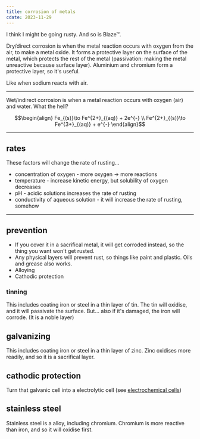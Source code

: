 ```yaml
---
title: corrosion of metals
cdate: 2023-11-29
---
```


I think I might be going rusty. And so is Blaze™.

Dry/direct corrosion is when the metal reaction occurs with oxygen from the air, to make a metal oxide. It forms a protective layer on the surface of the metal, which protects the rest of the metal (passivation: making the metal unreactive because surface layer). Aluminium and chromium form a protective layer, so it's useful.

Like when sodium reacts with air.

---

Wet/indirect corrosion is when a metal reaction occurs with oxygen (air) and water. What the hell?

$$\begin{align}
Fe_{(s)}\to Fe^{2+}_{(aq)} + 2e^{-} \\
Fe^{2+}_{(s)}\to Fe^{3+}_{(aq)} + e^{-}
\end{align}$$

---

## rates

These factors will change the rate of rusting...

- concentration of oxygen - more oxygen → more reactions
- temperature - increase kinetic energy, but solubility of oxygen decreases
- pH - acidic solutions increases the rate of rusting
- conductivity of aqueous solution - it will increase the rate of rusting, somehow

---

## prevention

- If you cover it in a sacrifical metal, it will get corroded instead, so the thing you want won't get rusted.
- Any physical layers will prevent rust, so things like paint and plastic. Oils and grease also works.
- Alloying
- Cathodic protection

### tinning

This includes coating iron or steel in a thin layer of tin. The tin will oxidise, and it will passivate the surface. But... also if it's damaged, the iron will corrode. (It is a noble layer)

## galvanizing

This includes coating iron or steel in a thin layer of zinc. Zinc oxidises more readily, and so it is a sacrifical layer.

## cathodic protection

Turn that galvanic cell into a electrolytic cell (see [electrochemical cells](electrochemical_cells.md))

## stainless steel

Stainless steel is a alloy, including chromium. Chromium is more reactive than iron, and so it will oxidise first.
